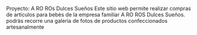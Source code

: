 Proyecto: A RO ROs Dulces Sueños
Este sitio web permite realizar compras de artìculos para bebès de la  empresa  familiar A RO ROS Dulces Sueños. 
podràs recorre una galerìa de fotos de productos confeccionados artesanalmente 
